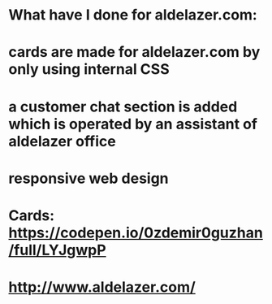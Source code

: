 # What have I done for aldelazer.com:
# cards are made for aldelazer.com by only using internal CSS
# a customer chat section is added which is operated by an assistant of aldelazer office
# responsive web design
# Cards: https://codepen.io/0zdemir0guzhan/full/LYJgwpP
# http://www.aldelazer.com/
